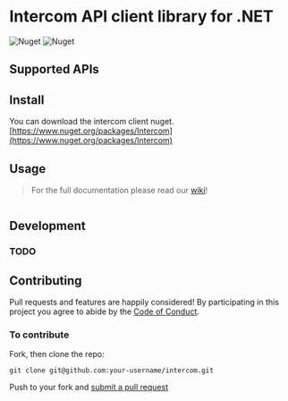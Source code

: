 ﻿# Intercom API client library for .NET
![Nuget](https://img.shields.io/nuget/v/Intercom)
![Nuget](https://img.shields.io/nuget/dt/Intercom)

## Supported APIs

## Install
You can download the intercom client nuget.
[https://www.nuget.org/packages/Intercom](https://www.nuget.org/packages/Intercom)

## Usage
> For the full documentation please read our [wiki](https://github.com/gonace/intercom/wiki)!

```c#
```

## Development
### TODO

## Contributing
Pull requests and features are happily considered! By participating in this project you agree to abide by the [Code of Conduct](http://contributor-covenant.org/version/2/0).

### To contribute

Fork, then clone the repo:
```
git clone git@github.com:your-username/intercom.git
```
Push to your fork and [submit a pull request](https://github.com/gonace/intercom/compare/)
